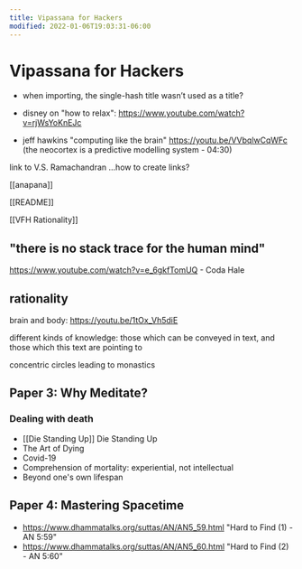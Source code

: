 ```yaml
---
title: Vipassana for Hackers
modified: 2022-01-06T19:03:31-06:00
---
```


# Vipassana for Hackers


- when importing, the single-hash title wasn’t used as a title?


- disney on "how to relax": https://www.youtube.com/watch?v=rjWsYoKnEJc
- jeff hawkins "computing like the brain" https://youtu.be/VVbqlwCqWFc (the neocortex is a predictive modelling system - 04:30)

link to V.S. Ramachandran
...how to create links?

[[anapana]]

[[README]]

[[VFH Rationality]]

## "there is no stack trace for the human mind"

https://www.youtube.com/watch?v=e_6gkfTomUQ - Coda Hale

## rationality


brain and body:
https://youtu.be/1tOx_Vh5diE

different kinds of knowledge: those which can be conveyed in text, and those which this text are pointing to

concentric circles leading to monastics



## Paper 3: Why Meditate?

### Dealing with death

- [[Die Standing Up]] Die Standing Up
- The Art of Dying
- Covid-19
- Comprehension of mortality: experiential, not intellectual
- Beyond one's own lifespan

## Paper 4: Mastering Spacetime

- https://www.dhammatalks.org/suttas/AN/AN5_59.html "Hard to Find (1) - AN 5:59"
- https://www.dhammatalks.org/suttas/AN/AN5_60.html "Hard to Find (2) - AN 5:60"
